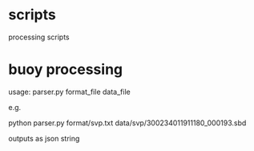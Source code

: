 scripts
=======

processing scripts

buoy processing
===============
usage: parser.py format_file  data_file

e.g.

python parser.py format/svp.txt data/svp/300234011911180_000193.sbd

outputs as json string
